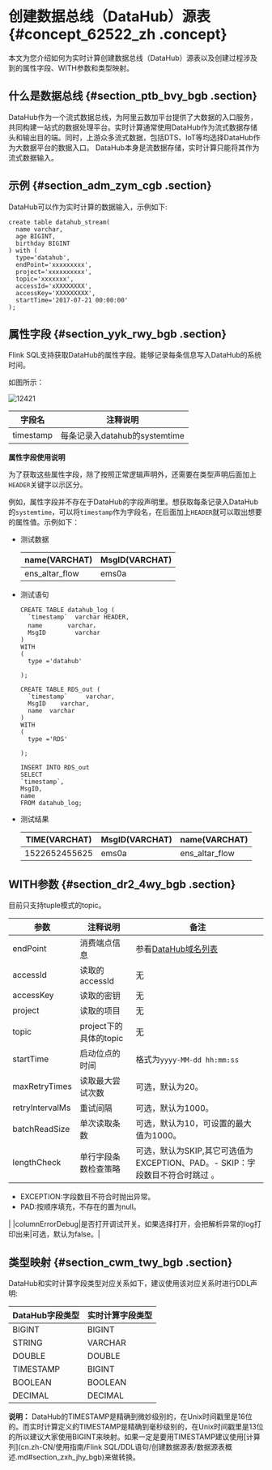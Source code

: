 # 创建数据总线（DataHub）源表 {#concept_62522_zh .concept}

本文为您介绍如何为实时计算创建数据总线（DataHub）源表以及创建过程涉及到的属性字段、WITH参数和类型映射。

## 什么是数据总线 {#section_ptb_bvy_bgb .section}

DataHub作为一个流式数据总线，为阿里云数加平台提供了大数据的入口服务，共同构建一站式的数据处理平台。实时计算通常使用DataHub作为流式数据存储头和输出目的端。同时，上游众多流式数据，包括DTS、IoT等均选择DataHub作为大数据平台的数据入口。 DataHub本身是流数据存储，实时计算只能将其作为流式数据输入。

## 示例 {#section_adm_zym_cgb .section}

DataHub可以作为实时计算的数据输入，示例如下:

```language-sql
create table datahub_stream(
  name varchar,
  age BIGINT,
  birthday BIGINT
) with (
  type='datahub',
  endPoint='xxxxxxxxx',
  project='xxxxxxxxxx',
  topic='xxxxxxx',
  accessId='xXXXXXXXX',
  accessKey='XXXXXXXXX',
  startTime='2017-07-21 00:00:00'
); 

```

## 属性字段 {#section_yyk_rwy_bgb .section}

Flink SQL支持获取DataHub的属性字段。能够记录每条信息写入DataHub的系统时间。

如图所示：

![12421](http://docs-aliyun.cn-hangzhou.oss.aliyun-inc.com/assets/pic/62522/cn_zh/1522727303925/1122.png)

|字段名|注释说明|
|---|----|
|timestamp|每条记录入datahub的systemtime|

**属性字段使用说明**

为了获取这些属性字段，除了按照正常逻辑声明外，还需要在类型声明后面加上`HEADER`关键字以示区分。

例如，属性字段并不存在于DataHub的字段声明里。想获取每条记录入DataHub的`systemtime`，可以将`timestamp`作为字段名，在后面加上`HEADER`就可以取出想要的属性值。示例如下：

-   测试数据

    |name\(VARCHAT\)|MsgID\(VARCHAT\)|
    |---------------|----------------|
    |ens\_altar\_flow|ems0a|

-   测试语句

    ```language-sql
    CREATE TABLE datahub_log (
      `timestamp`  varchar HEADER,
      name       varchar，
      MsgID        varchar
    )
    WITH
    (
      type ='datahub'
      
    );
    
    CREATE TABLE RDS_out (
      `timestamp`     varchar,
      MsgID    varchar,
      name  varchar 
    )
    WITH
    (
      type ='RDS'
      
    );
    
    INSERT INTO RDS_out
    SELECT 
    `timestamp`,
    MsgID,
    name
    FROM datahub_log;
    
    ```

-   测试结果

    |TIME\(VARCHAT\)|MsgID\(VARCHAT\)|name\(VARCHAT\)|
    |---------------|----------------|---------------|
    |1522652455625|ems0a|ens\_altar\_flow|


## WITH参数 {#section_dr2_4wy_bgb .section}

目前只支持tuple模式的topic。

|参数|注释说明|备注|
|--|----|--|
|endPoint|消费端点信息|参看[DataHub域名列表](https://help.aliyun.com/document_detail/47442.html?spm=5176.doc47439.6.542.w2TEz3) |
|accessId|读取的accessId|无|
|accessKey|读取的密钥|无|
|project|读取的项目|无|
|topic|project下的具体的topic|无|
|startTime|启动位点的时间|格式为`yyyy-MM-dd hh:mm:ss`|
|maxRetryTimes|读取最大尝试次数|可选，默认为20。|
|retryIntervalMs|重试间隔|可选，默认为1000。|
|batchReadSize|单次读取条数|可选，默认为10，可设置的最大值为1000。|
|lengthCheck|单行字段条数检查策略|可选，默认为SKIP,其它可选值为EXCEPTION、PAD。-   SKIP：字段数目不符合时跳过 。
-   EXCEPTION:字段数目不符合时抛出异常。
-   PAD:按顺序填充，不存在的置为null。

|
|columnErrorDebug|是否打开调试开关。如果选择打开，会把解析异常的log打印出来|可选，默认为false。|

## 类型映射 {#section_cwm_twy_bgb .section}

DataHub和实时计算字段类型对应关系如下，建议使用该对应关系时进行DDL声明:

|DataHub字段类型|实时计算字段类型|
|-----------|--------|
|BIGINT|BIGINT|
|STRING|VARCHAR|
|DOUBLE|DOUBLE|
|TIMESTAMP|BIGINT|
|BOOLEAN|BOOLEAN|
|DECIMAL|DECIMAL|

**说明：** DataHub的TIMESTAMP是精确到微妙级别的，在Unix时间戳里是16位的。而实时计算定义的TIMESTAMP是精确到毫秒级别的，在Unix时间戳里是13位的所以建议大家使用BIGINT来映射。如果一定是要用TIMESTAMP建议使用[计算列](cn.zh-CN/使用指南/Flink SQL/DDL语句/创建数据源表/数据源表概述.md#section_zxh_jhy_bgb)来做转换。

